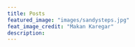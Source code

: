 ```yaml
---
title: Posts
featured_image: "images/sandysteps.jpg"
feat_image_credit: "Makan Karegar"
description: 
---
```

